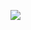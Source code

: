 ![](https://github-readme-stats.vercel.app/api?username=darkkingdev&show_\&rank_icon=github&show_icons=true&theme=radical)
